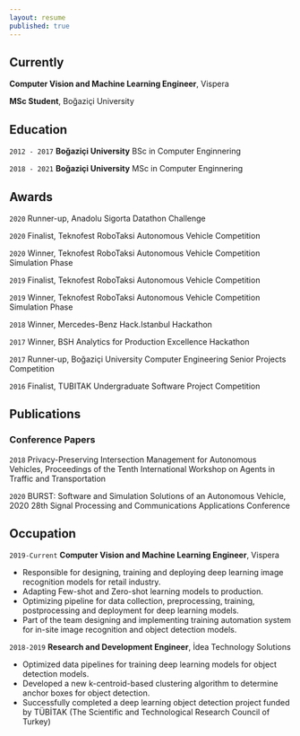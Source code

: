 ```yaml
---
layout: resume
published: true
---
```

## Currently

__Computer Vision and Machine Learning Engineer__, Vispera

__MSc Student__, Boğaziçi University

## Education

`2012 - 2017`
__Boğaziçi  University__
BSc in Computer Enginnering

`2018 - 2021`
__Boğaziçi  University__
MSc in Computer Enginnering

## Awards

`2020`
Runner-up, Anadolu Sigorta Datathon Challenge

`2020`
Finalist, Teknofest RoboTaksi Autonomous Vehicle Competition

`2020`
Winner, Teknofest RoboTaksi Autonomous Vehicle Competition Simulation Phase

`2019`
Finalist, Teknofest RoboTaksi Autonomous Vehicle Competition

`2019`
Winner, Teknofest RoboTaksi Autonomous Vehicle Competition Simulation Phase

`2018`
Winner, Mercedes-Benz Hack.Istanbul Hackathon

`2017`
Winner, BSH Analytics for Production Excellence Hackathon

`2017`
Runner-up, Boğaziçi University Computer Engineering Senior Projects Competition

`2016`
Finalist, TUBITAK Undergraduate Software Project Competition
## Publications

### Conference Papers

`2018`
Privacy-Preserving Intersection Management for Autonomous Vehicles, Proceedings of the Tenth International Workshop on Agents in Traffic and Transportation

`2020`
BURST: Software and Simulation Solutions of an Autonomous Vehicle, 2020 28th Signal Processing and Communications Applications Conference



## Occupation

`2019-Current`
__Computer Vision and Machine Learning Engineer__, Vispera

- Responsible for designing, training and deploying deep learning image recognition models for retail industry.
- Adapting Few-shot and Zero-shot learning models to production.
- Optimizing pipeline for data collection, preprocessing, training, postprocessing and deployment for deep learning models.
- Part of the team designing and implementing training automation system for in-site image recognition and object detection models.

`2018-2019`
__Research and Development Engineer__, İdea Technology Solutions

- Optimized data pipelines for training deep learning models for object detection models.
- Developed a new k-centroid-based clustering algorithm to determine anchor boxes for object detection.
- Successfully completed a deep learning object detection project funded by TÜBİTAK (The Scientific and Technological Research Council of Turkey)



<!-- ### Footer

Last updated: May 2013 -->
